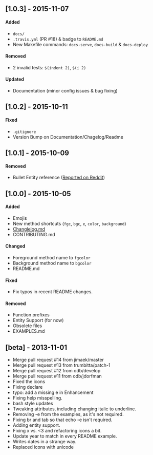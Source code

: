 ## [1.0.3] - 2015-11-07

#### Added
- `docs/`
- `.travis.yml` (PR #18) & badge to `README.md`
- New Makefile commands: `docs-serve`, `docs-build` & `docs-deploy`

#### Removed
- 2 invalid tests: `$(indent 2)`, `$(i 2)`

#### Updated
- Documentation (minor config issues & bug fixing)

## [1.0.2] - 2015-10-11

#### Fixed
- `.gitignore`
- Version Bump on Documentation/Chagelog/Readme

## [1.0.1] - 2015-10-09

#### Removed
- Bullet Entity reference ([Reported on Reddit](https://www.reddit.com/r/bash/comments/3nps8x/shml_shell_markup_language/cvr3gm2))

## [1.0.0] - 2015-10-05

#### Added
- Emojis
- New method shortcuts (`fgc`, `bgc`, `e`, `color`, `background`)
- [Changlelog.md](http://keepachangelog.com/)
- CONTRIBUTING.md

#### Changed
- Foreground method name to `fgcolor`
- Background method name to `bgcolor`
- README.md

#### Fixed
- Fix typos in recent README changes.

#### Removed
- Function prefixes
- Entity Support (for now)
- Obsolete files
- EXAMPLES.md

## [beta] - 2013-11-01
- Merge pull request #14 from jimaek/master
- Merge pull request #13 from trumbitta/patch-1
- Merge pull request #12 from odb/develop
- Merge pull request #11 from odb/jdorfman
- Fixed the icons
- Fixing declare
- typo: add a missing e in Enhancement
- Fixing help misspelling.
- bash style updates
- Tweaking attributes, including changing italic to underline.
- Removing -e from the examples, as it's not required.
- Fixing br and tab so that echo -e isn't required.
- Adding entity support.
- Fixing x vs. <3 and refactoring icons a bit.
- Update year to match in every README example.
- Writes dates in a strange way.
- Replaced icons with unicode
